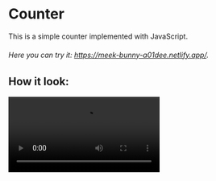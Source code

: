 # Counter

This is a simple counter implemented with JavaScript.

###### Here you can try it: https://meek-bunny-a01dee.netlify.app/.

## How it look:

![Counter](https://github.com/AlexMos36/Counter/blob/main/assets/Img/Counter%20-%20Google%20Chrome%202023-02-17%2010-31-15.mp4)


